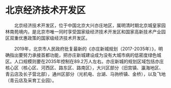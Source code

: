 # 北京经济技术开发区  
  
&emsp;&emsp;北京经济技术开发区，位于中国北京大兴亦庄地区，属明清时期北京城皇家园林南苑境内，是北京市唯一同时享受国家级经济技术开发区和国家高新技术产业园区双重优惠政策的国家级经济技术开发区。  
  
&emsp;&emsp;2019年，北京市人民政府批复最新的《亦庄新城规划（2017-2035年）》，明确指出要努力承接首都功能，把亦庄新城建设成为没有大城市病的低密度绿色城区。人口规模则要在2035年控制在89.2万人左右。亦庄新城的规划区域包括亦庄核心区（核心区、河西区、路东区、路南区），大兴区部分（旧宫镇、瀛海地区、青云店及长子营北部），通州区部分（光机电、台湖、马驹桥镇、金桥），以及飞地（青云店及采育工业园）。  